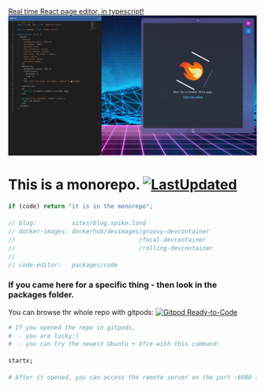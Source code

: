 [Real time React page editor, in typescript!
![Screenshot](./spike.land-1920x1080.png)](https://code.spike.land)

# This is a monorepo. [![LastUpdated](https://img.shields.io/github/last-commit/spike-land/monorepo.svg)](https://github.com/spike-land/monorepo/)

```js
if (code) return "it is in the monorepo";

// blog:          sites/blog.spike.land
// docker-images: dockerhub/devimages/groovy-devcontainer
//                                   /focal-devcontainer
//                                   /rolling-devcontainer
//
// code-editor:   packages/code
```

### If you came here for a specific thing - then look in the packages folder.

You can browse thr whole repo with gitpods:
[![Gitpod Ready-to-Code](https://img.shields.io/badge/Gitpod-Ready--to--Code-blue?logo=gitpod)](https://gitpod.io/#https://github.com/spike-land/monorepo)

```bash
# If you opened the repo in gitpods, 
#  - you are lucky:) 
#  - you can try the newest Ubuntu + Xfce with this command:

startx;

# After it opened, you can access the remote server on the port :6080 in your browser.
```
